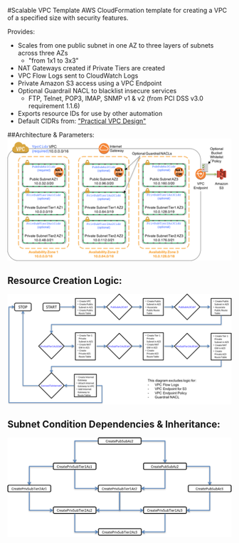 #Scalable VPC Template
AWS CloudFormation template for creating a VPC of a specified size with security features.

Provides:
* Scales from one public subnet in one AZ to three layers of subnets across three AZs
	* "from 1x1 to 3x3"
* NAT Gateways created if Private Tiers are created
* VPC Flow Logs sent to CloudWatch Logs
* Private Amazon S3 access using a VPC Endpoint
* Optional Guardrail NACL to blacklist insecure services
	* FTP, Telnet, POP3, IMAP, SNMP v1 & v2 (from PCI DSS v3.0 requirement 1.1.6)
* Exports resource IDs for use by other automation
* Default CIDRs from: ["Practical VPC Design"](https://medium.com/aws-activate-startup-blog/practical-vpc-design-8412e1a18dcc)

##Architecture & Parameters:
![Architecture & Parameters](https://raw.githubusercontent.com/ScaleSec/ScalableVPC/master/images/architecture.png "Architectures & Parameters")

## Resource Creation Logic:
![Resource Creation Logic](https://raw.githubusercontent.com/ScaleSec/ScalableVPC/master/images/creation_logic.png "Resource Creation Logic")

## Subnet Condition Dependencies & Inheritance:
![Condition Dependencies & Inheritance](https://raw.githubusercontent.com/ScaleSec/ScalableVPC/master/images/conditions.png "Condition Dependencies & Inheritance")
